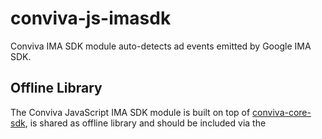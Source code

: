 # conviva-js-imasdk
Conviva IMA SDK module auto-detects ad events emitted by Google IMA SDK.

## Offline Library
The Conviva JavaScript IMA SDK module is built on top of <a href="https://github.com/Conviva/conviva-js-coresdk">conviva-core-sdk</a>, is shared as offline library and should be included via the <script> tag in the application.

``` 
<script type="text/javascript" src="<PATH>/conviva-core-sdk.js"></script>
<script type="text/javascript" src="<PATH>/conviva-googleima-module.js"></script>
```

## Note:
* Refer https://community.conviva.com/ for integration guidelines.